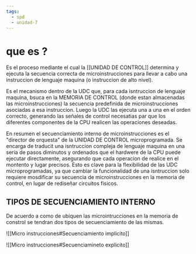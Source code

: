```yaml
---
tags:
  - spd
  - unidad-7
---
```

# que es ? 

Es el proceso mediante el cual la [[UNIDAD DE CONTROL]] determina y ejecuta la secuencia correcta de microinstrucciones para llevar a cabo una instruccion de lenguaje maquina (o instruccion de alto nivel).

Es el mecanismo dentro de la UDC que, para cada isntruccion de lenguaje maquina, bsuca en la MEMORIA DE CONTROL (donde estan almacenadas las microinstrucciones) la secuencia predefinida de microinstrucciones asociadas a esa instruccion. Luego la UDC las ejecuta una a una en el orden correcto, generando las señales de control necesatias par que los diferentes componentes de la CPU realicen las operaciones deseadas.

En resumen el secuenciamiento interno de microinstrucciones es el "director de orquesta" de la UNIDAD DE CONTROL microprogramada.  Se encarga de traducit una isntruccion compleja de lenguaje maquina en una seria de pasos diminutos y ordenados que el hardwere de la CPU puede ejecutar directamente, asegurando que cada operacion de realice en el montento y lugar precisos. Esto es clave para la flexibilidad de las UDC microprogramadas, ya que cambiar la funcionalidad de una isntruccion solo requiere mosdificar su secuencia de microinstrucciones en la memoria de control, en lugar de rediseñar circuitos fisicos.

## TIPOS DE SECUENCIAMIENTO INTERNO

De acuerdo a como de ubiquen las microintrucciones en la memoria de constrol se tendran dos tipos de secuenciamiento de las mismas.

![[Micro instrucciones#Secuenciamiento implicito]]

![[Micro instrucciones#Secuenciamineto explicito]]